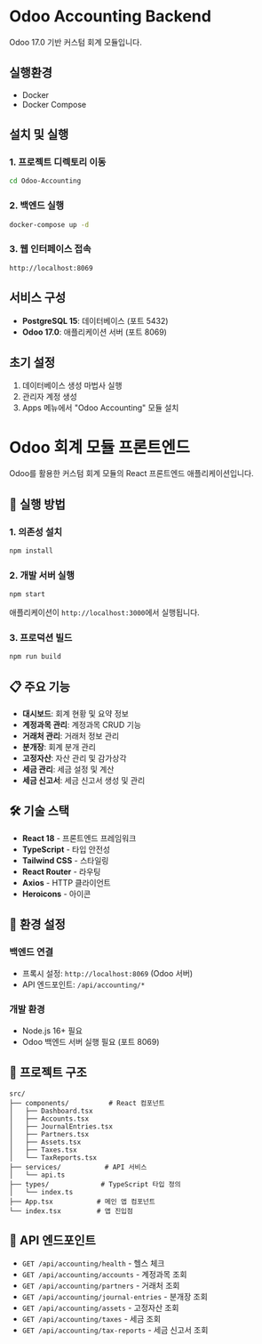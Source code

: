 # Odoo Accounting Backend

Odoo 17.0 기반 커스텀 회계 모듈입니다.

## 실행환경

- Docker
- Docker Compose

## 설치 및 실행

### 1. 프로젝트 디렉토리 이동
```bash
cd Odoo-Accounting
```

### 2. 백엔드 실행
```bash
docker-compose up -d
```

### 3. 웹 인터페이스 접속
```
http://localhost:8069
```

## 서비스 구성

- **PostgreSQL 15**: 데이터베이스 (포트 5432)
- **Odoo 17.0**: 애플리케이션 서버 (포트 8069)

## 초기 설정

1. 데이터베이스 생성 마법사 실행
2. 관리자 계정 생성
3. Apps 메뉴에서 "Odoo Accounting" 모듈 설치



# Odoo 회계 모듈 프론트엔드

Odoo를 활용한 커스텀 회계 모듈의 React 프론트엔드 애플리케이션입니다.

## 🚀 실행 방법

### 1. 의존성 설치
```bash
npm install
```

### 2. 개발 서버 실행
```bash
npm start
```

애플리케이션이 `http://localhost:3000`에서 실행됩니다.

### 3. 프로덕션 빌드
```bash
npm run build
```

## 📋 주요 기능

- **대시보드**: 회계 현황 및 요약 정보
- **계정과목 관리**: 계정과목 CRUD 기능
- **거래처 관리**: 거래처 정보 관리
- **분개장**: 회계 분개 관리
- **고정자산**: 자산 관리 및 감가상각
- **세금 관리**: 세금 설정 및 계산
- **세금 신고서**: 세금 신고서 생성 및 관리

## 🛠 기술 스택

- **React 18** - 프론트엔드 프레임워크
- **TypeScript** - 타입 안전성
- **Tailwind CSS** - 스타일링
- **React Router** - 라우팅
- **Axios** - HTTP 클라이언트
- **Heroicons** - 아이콘

## 🔧 환경 설정

### 백엔드 연결
- 프록시 설정: `http://localhost:8069` (Odoo 서버)
- API 엔드포인트: `/api/accounting/*`

### 개발 환경
- Node.js 16+ 필요
- Odoo 백엔드 서버 실행 필요 (포트 8069)

## 📁 프로젝트 구조

```
src/
├── components/          # React 컴포넌트
│   ├── Dashboard.tsx
│   ├── Accounts.tsx
│   ├── JournalEntries.tsx
│   ├── Partners.tsx
│   ├── Assets.tsx
│   ├── Taxes.tsx
│   └── TaxReports.tsx
├── services/           # API 서비스
│   └── api.ts
├── types/             # TypeScript 타입 정의
│   └── index.ts
├── App.tsx           # 메인 앱 컴포넌트
└── index.tsx         # 앱 진입점
```

## 🔗 API 엔드포인트

- `GET /api/accounting/health` - 헬스 체크
- `GET /api/accounting/accounts` - 계정과목 조회
- `GET /api/accounting/partners` - 거래처 조회
- `GET /api/accounting/journal-entries` - 분개장 조회
- `GET /api/accounting/assets` - 고정자산 조회
- `GET /api/accounting/taxes` - 세금 조회
- `GET /api/accounting/tax-reports` - 세금 신고서 조회


